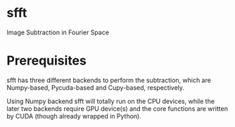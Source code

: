 # sfft
Image Subtraction in Fourier Space 

# Prerequisites
sfft has three different backends to perform the subtraction, which are Numpy-based, Pycuda-based and Cupy-based, respectively. 

Using Numpy backend sfft will totally run on the CPU devices, while the later two backends require GPU device(s) and the core functions are written by CUDA (though already wrapped in Python).
